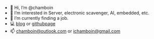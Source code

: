 - 👋 Hi, I’m @chamboin
- 👀 I’m interested in Server, electronic scavenger, AI, embedded, etc.
- 🌱 I’m currently finding a job.
- 💻 [blog](https://chamboin.tk) or [githubpage](https://chamboin.github.io)
- 📫 chamboin@outlook.com or ichamboin@gmail.com
<!-- - 💞️ I’m looking to collaborate on whatever opensource. -->
<!---
chamboin/chamboin is a ✨ special ✨ repository because its `README.md` (this file) appears on your GitHub profile.
You can click the Preview link to take a look at your changes.
--->
